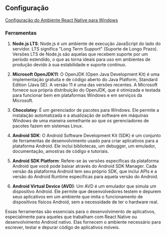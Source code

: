 
## Configuração

[Configuração do Ambiente React Native para Windows](https://reactnative.dev/docs/environment-setup?os=windows)

### Ferramentas

1. **Node.js LTS**: Node.js é um ambiente de execução JavaScript do lado do servidor. LTS significa "Long Term Support" (Suporte de Longo Prazo). Versões LTS de Node.js são aquelas que recebem suporte por um período estendido, o que as torna ideais para uso em ambientes de produção devido à sua estabilidade e suporte contínuo.

2. **Microsoft OpenJDK11**: O OpenJDK (Open Java Development Kit) é uma implementação gratuita e de código aberto do Java Platform, Standard Edition (Java SE). A versão 11 é uma das versões recentes. A Microsoft fornece sua própria distribuição do OpenJDK, que é otimizada e testada para funcionar bem em plataformas Windows e em serviços da Microsoft.

3. **Chocolatey**: É um gerenciador de pacotes para Windows. Ele permite a instalação automatizada e a atualização de software em máquinas Windows de uma maneira semelhante ao que os gerenciadores de pacotes fazem em sistemas Linux.

4. **Android SDK**: O Android Software Development Kit (SDK) é um conjunto de ferramentas de desenvolvimento usado para criar aplicativos para a plataforma Android. Ele inclui bibliotecas, um debugger, um emulador, documentação, amostras de código e tutoriais.

5. **Android SDK Platform**: Refere-se às versões específicas da plataforma Android que você pode baixar através do Android SDK Manager. Cada versão da plataforma Android tem seu próprio SDK, que inclui APIs e a versão do Android Runtime específicas para aquela versão do Android.

6. **Android Virtual Device (AVD)**: Um AVD é um emulador que simula um dispositivo Android. Ele permite que desenvolvedores testem e depurem seus aplicativos em um ambiente que imita o funcionamento de dispositivos físicos Android, sem a necessidade de ter o hardware real.

Essas ferramentas são essenciais para o desenvolvimento de aplicativos, especialmente para aqueles que trabalham com React Native ou desenvolvimento Android nativo. Elas fornecem o ambiente necessário para escrever, testar e depurar código de aplicativos móveis.